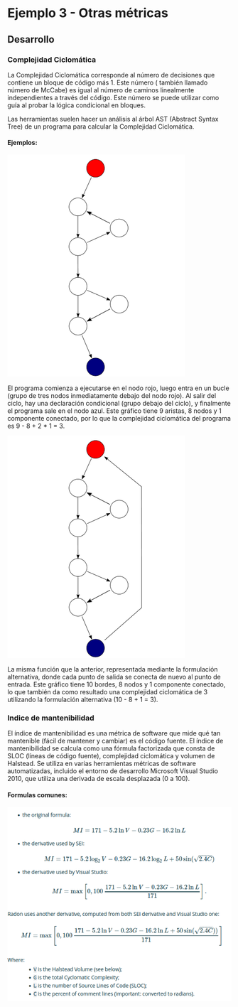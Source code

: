 # Ejemplo 3 - Otras métricas

## Desarrollo

### Complejidad Ciclomática

La Complejidad Ciclomática corresponde al número de decisiones que contiene un bloque de código más 1. Este número (
también llamado número de McCabe) es igual al número de caminos linealmente independientes a través del código. Este
número se puede utilizar como guía al probar la lógica condicional en bloques.

Las herramientas suelen hacer un análisis al árbol AST (Abstract Syntax Tree) de un programa para calcular la
Complejidad Ciclomática.

#### Ejemplos:

![img_2.png](img_2.png)

El programa comienza a ejecutarse en el nodo rojo, luego entra en un bucle (grupo de tres nodos inmediatamente debajo
del nodo rojo). Al salir del ciclo, hay una declaración condicional (grupo debajo del ciclo), y finalmente el programa
sale en el nodo azul. Este gráfico tiene 9 aristas, 8 nodos y 1 componente conectado, por lo que la complejidad
ciclomática del programa es 9 - 8 + 2 * 1 = 3.

![img_3.png](img_3.png)

La misma función que la anterior, representada mediante la formulación alternativa, donde cada punto de salida se
conecta de nuevo al punto de entrada. Este gráfico tiene 10 bordes, 8 nodos y 1 componente conectado, lo que también da
como resultado una complejidad ciclomática de 3 utilizando la formulación alternativa (10 - 8 + 1 = 3).

### Indice de mantenibilidad

El índice de mantenibilidad es una métrica de software que mide qué tan mantenible (fácil de mantener y cambiar) es el
código fuente. El índice de mantenibilidad se calcula como una fórmula factorizada que consta de SLOC (líneas de código
fuente), complejidad ciclomática y volumen de Halstead. Se utiliza en varias herramientas métricas de software
automatizadas, incluido el entorno de desarrollo Microsoft Visual Studio 2010, que utiliza una derivada de escala
desplazada (0 a 100).

#### Formulas comunes:

![img_4.png](img_4.png)

